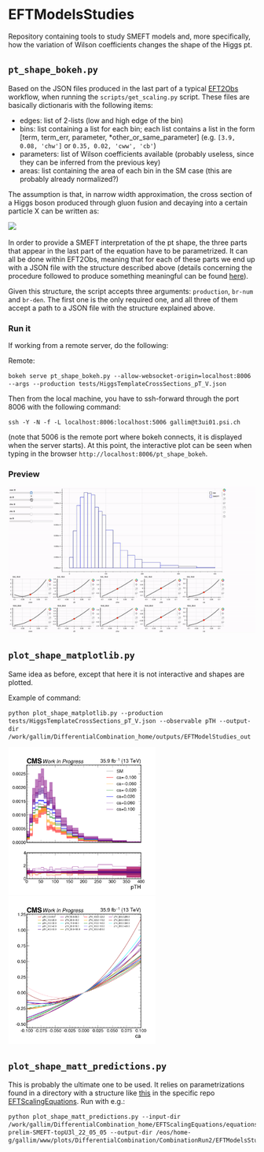 # EFTModelsStudies

Repository containing tools to study SMEFT models and, more specifically, how the variation of Wilson coefficients changes the shape of the Higgs pt.

## ```pt_shape_bokeh.py```

Based on the JSON files produced in the last part of a typical [EFT2Obs](https://github.com/ajgilbert/EFT2Obs) workflow, when running the ```scripts/get_scaling.py``` script. These files are basically dictionaris with the following items:
- edges: list of 2-lists (low and high edge of the bin)
- bins: list containing a list for each bin; each list contains a list in the form [term, term_err, parameter, *other_or_same_parameter] (e.g. ```[3.9, 0.08, 'chw']``` or ```0.35, 0.02, 'cww', 'cb'```)
- parameters: list of Wilson coefficients available (probably useless, since they can be inferred from the previous key)
- areas: list containing the area of each bin in the SM case (this are probably already normalized?)

The assumption is that, in narrow width approximation, the cross section of a Higgs boson produced through gluon fusion and decaying into a certain particle X can be written as:

<img src="https://render.githubusercontent.com/render/math?math=\sigma(gg\rightarrow%20H%20\rightarrow%20X)%20=%20\sigma(gg%20\rightarrow%20H)%20BR(H%20\rightarrow%20X)%20=%20\sigma(gg%20\rightarrow%20H)%20\frac{\Gamma^{H\rightarrow%20X}}{\Gamma^{TOT}}">

In order to provide a SMEFT interpretation of the pt shape, the three parts that appear in the last part of the equation have to be parametrized. It can all be done within EFT2Obs, meaning that for each of these parts we end up with a JSON file with the structure described above (details concerning the procedure followed to produce something meaningful can be found [here](https://gist.github.com/maxgalli/7407c634d7d5fa2ab5043ee0e434ba7c)). 

Given this structure, the script accepts three arguments: ```production```, ```br-num``` and ```br-den```. The first one is the only required one, and all three of them accept a path to a JSON file with the structure explained above.

### Run it

If working from a remote server, do the following:

Remote:
```
bokeh serve pt_shape_bokeh.py --allow-websocket-origin=localhost:8006 --args --production tests/HiggsTemplateCrossSections_pT_V.json
```

Then from the local machine, you have to ssh-forward through the port 8006 with the following command:
```
ssh -Y -N -f -L localhost:8006:localhost:5006 gallim@t3ui01.psi.ch
```
(note that 5006 is the remote port where bokeh connects, it is displayed when the server starts). At this point, the interactive plot can be seen when typing in the browser ```http://localhost:8006/pt_shape_bokeh```.

### Preview

![Alt Text](docs/imgs/eft-2.gif)


## ```plot_shape_matplotlib.py```

Same idea as before, except that here it is not interactive and shapes are plotted. 

Example of command:

```
python plot_shape_matplotlib.py --production tests/HiggsTemplateCrossSections_pT_V.json --observable pTH --output-dir /work/gallim/DifferentialCombination_home/outputs/EFTModelStudies_out
```


<p float="left">
  <img src="docs/imgs/pTH_ca.png" width="300" />
  <img src="docs/imgs/sf_pTH_ca.png" width="300" /> 
</p>


## ```plot_shape_matt_predictions.py```

This is probably the ultimate one to be used. It relies on parametrizations found in a directory with a structure like [this](https://github.com/maxgalli/EFTScalingEquations/tree/differentials_220506/equations/CMS-prelim-SMEFT-topU3l_22_05_05) in the specific repo [EFTScalingEquations](https://github.com/maxgalli/EFTScalingEquations). Run with e.g.:
```
python plot_shape_matt_predictions.py --input-dir /work/gallim/DifferentialCombination_home/EFTScalingEquations/equations/CMS-prelim-SMEFT-topU3l_22_05_05 --output-dir /eos/home-g/gallim/www/plots/DifferentialCombination/CombinationRun2/EFTModelsStudies/test
```